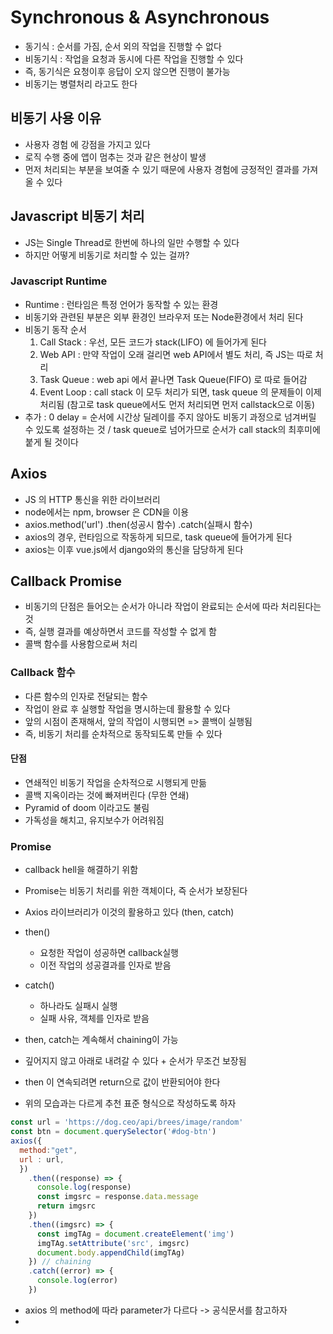 # Synchronous & Asynchronous
- 동기식 : 순서를 가짐, 순서 외의 작업을 진행할 수 없다
- 비동기식 : 작업을 요청과 동시에 다른 작업을 진행할 수 있다
- 즉, 동기식은 요청이후 응답이 오지 않으면 진행이 불가능
- 비동기는 병렬처리 라고도 한다

## 비동기 사용 이유
- 사용자 경험 에 강점을 가지고 있다
- 로직 수행 중에 앱이 멈추는 것과 같은 현상이 발생
- 먼저 처리되는 부분을 보여줄 수 있기 때문에 사용자 경험에 긍정적인 결과를 가져올 수 있다

## Javascript 비동기 처리
- JS는 Single Thread로 한번에 하나의 일만 수행할 수 있다
- 하지만 어떻게 비동기로 처리할 수 있는 걸까?
### Javascript Runtime
- Runtime : 런타임은 특정 언어가 동작할 수 있는 환경
- 비동기와 관련된 부분은 외부 환경인 브라우저 또는 Node환경에서 처리 된다
- 비동기 동작 순서
  1. Call Stack : 우선, 모든 코드가 stack(LIFO) 에 들어가게 된다
  2. Web API : 만약 작업이 오래 걸리면 web API에서 별도 처리, 즉 JS는 따로 처리
  3. Task Queue : web api 에서 끝나면 Task Queue(FIFO) 로 따로 들어감
  4. Event Loop : call stack 이 모두 처리가 되면, task queue 의 문제들이 이제 처리됨 (참고로 task queue에서도 먼저 처리되면 먼저 callstack으로 이동)
- 추가 : 0 delay = 순서에 시간상 딜레이를 주지 않아도 비동기 과정으로 넘겨버릴 수 있도록 설정하는 것 / task queue로 넘어가므로 순서가 call stack의 최후미에 붙게 될 것이다

## Axios
- JS 의 HTTP 통신을 위한 라이브러리
- node에서는 npm, browser 은 CDN을 이용
- axios.method('url') .then(성공시 함수) .catch(실패시 함수)
- axios의 경우, 런타임으로 작동하게 되므로, task queue에 들어가게 된다
- axios는 이후 vue.js에서 django와의 통신을 담당하게 된다

## Callback Promise
- 비동기의 단점은 들어오는 순서가 아니라 작업이 완료되는 순서에 따라 처리된다는 것
- 즉, 실행 결과를 예상하면서 코드를 작성할 수 없게 함
- 콜백 함수를 사용함으로써 처리
### Callback 함수
- 다른 함수의 인자로 전달되는 함수
- 작업이 완료 후 실행할 작업을 명시하는데 활용할 수 있다
- 앞의 시점이 존재해서, 앞의 작업이 시행되면 => 콜백이 실행됨
- 즉, 비동기 처리를 순차적으로 동작되도록 만들 수 있다
#### 단점
- 연쇄적인 비동기 작업을 순차적으로 시행되게 만듦
- 콜백 지옥이라는 것에 빠져버린다 (무한 연쇄)
- Pyramid of doom 이라고도 불림
- 가독성을 해치고, 유지보수가 어려워짐

### Promise
- callback hell을 해결하기 위함
- Promise는 비동기 처리를 위한 객체이다, 즉 순서가 보장된다
- Axios 라이브러리가 이것의 활용하고 있다 (then, catch)
- then()
  - 요청한 작업이 성공하면 callback실행
  - 이전 작업의 성공결과를 인자로 받음
- catch()
  - 하나라도 실패시 실행
  - 실패 사유, 객체를 인자로 받음

- then, catch는 계속해서 chaining이 가능
- 깊어지지 않고 아래로 내려갈 수 있다 + 순서가 무조건 보장됨
- then 이 연속되려면 return으로 값이 반환되어야 한다
- 위의 모습과는 다르게 추천 표준 형식으로 작성하도록 하자
```javascript
const url = 'https://dog.ceo/api/brees/image/random'
const btn = document.querySelector('#dog-btn')
axios({
  method:"get",
  url : url,
  })
    .then((response) => {
      console.log(response)
      const imgsrc = response.data.message
      return imgsrc
    })
    .then((imgsrc) => {
      const imgTAg = document.createElement('img')
      imgTAg.setAttribute('src', imgsrc)
      document.body.appendChild(imgTAg)
    }) // chaining
    .catch((error) => {
      console.log(error)
    })
```
- axios 의 method에 따라 parameter가 다르다 -> 공식문서를 참고하자
- 